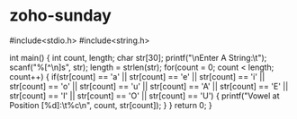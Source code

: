 # zoho-sunday
#include<stdio.h>
#include<string.h>
 
int main()
{
      int count, length;
      char str[30];
      printf("\nEnter A String:\t");
      scanf("%[^\n]s", str);
      length = strlen(str);
      for(count = 0; count < length; count++)
      {
            if(str[count] == 'a' || str[count] == 'e' || str[count] == 'i' || str[count] == 'o' || str[count] == 'u' || str[count] == 'A' || str[count] == 'E' || str[count] == 'I' || str[count] == 'O' || str[count] == 'U')
            {
                  printf("Vowel at Position [%d]:\t%c\n", count, str[count]);
            }
      }
      return 0;
}
